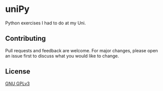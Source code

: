 # uniPy
Python exercises I had to do at my Uni.
 
## Contributing
Pull requests and feedback are welcome. For major changes, please open an issue first
to discuss what you would like to change.
 
## License
[GNU GPLv3](https://choosealicense.com/licenses/gpl-3.0/)